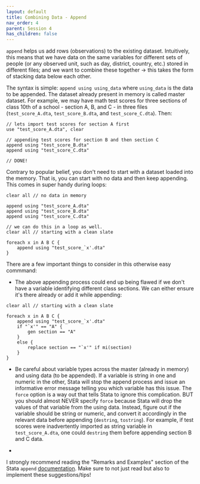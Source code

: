```yaml
---
layout: default
title: Combining Data - Append
nav_order: 4
parent: Session 4
has_children: false
---
```


``append`` helps us add rows (observations) to the existing dataset. Intuitively, this means that we have data on the same variables for different sets of people (or any observed unit, such as day, district, country, etc.) stored in different files; and we want to combine these together -> this takes the form of stacking data below each other. 

The syntax is simple: ``append using using_data`` where ``using_data`` is the data to be appended. The dataset already present in memory is called master dataset. For example, we may have math test scores for three sections of class 10th of a school - section A, B, and C - in three files (``test_score_A.dta``, ``test_score_B.dta``, and ``test_score_C.dta``). Then:

```
// lets import test scores for section A first
use "test_score_A.dta", clear

// appending test scores for section B and then section C
append using "test_score_B.dta"
append using "test_score_C.dta"

// DONE!
```

Contrary to popular belief, you don't need to start with a dataset loaded into the memory. That is, you can start with no data and then keep appending. This comes in super handy during loops:

```
clear all // no data in memory

append using "test_score_A.dta"
append using "test_score_B.dta"
append using "test_score_C.dta"

// we can do this in a loop as well.
clear all // starting with a clean slate

foreach x in A B C {
	append using "test_score_`x'.dta"
}
```

There are a few important things to consider in this otherwise easy commmand:

- The above appending process could end up being flawed if we don't have a variable identifying different class sections. We can either ensure it's there already or add it while appending:

```
clear all // starting with a clean slate

foreach x in A B C {
	append using "test_score_`x'.dta"
	if "`x'" == "A" {
		gen section == "A"
	}
	else {
		replace section == "`x'" if mi(section)
	}
}
```

- Be careful about variable types across the master (already in memory) and using data (to be appended). If a variable is string in one and numeric in the other, Stata will stop the append process and issue an informative error message telling you which variable has this issue. The ``force`` option is a way out that tells Stata to ignore this complication. BUT you should almost NEVER specify ``force`` because Stata will drop the values of that variable from the using data. Instead, figure out if the variable should be string or numeric, and convert it accordingly in the relevant data before appending (``destring``, ``tostring``). For example, if test scores were inadvertently imported as string variable in ``test_score_A.dta``, one could ``destring`` them before appending section B and C data. 

- 
I strongly recommend reading the "Remarks and Examples" section of the Stata ``append`` [documentation](https://www.stata.com/manuals/dappend.pdf). Make sure to not just read but also to implement these suggestions/tips!